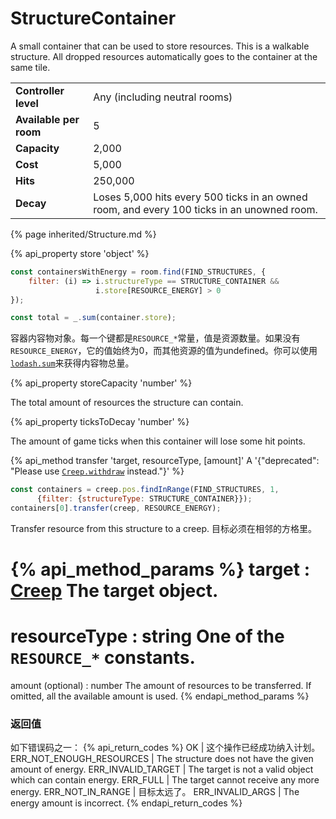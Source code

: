 # StructureContainer

<img src="img/container.png" alt="" align="right" />

A small container that can be used to store resources. This is a walkable structure. All dropped resources automatically goes to the container at the same tile.

<table class="table gameplay-info">
    <tbody>
    <tr>
        <td><strong>Controller level</strong></td>
        <td>Any (including neutral rooms)</td>
    </tr>
    <tr>
        <td><strong>Available per room</strong></td>
        <td>5</td>
    </tr>
    <tr>
        <td><strong>Capacity</strong></td>
        <td>2,000</td>
    </tr>
    <tr>
        <td><strong>Cost</strong></td>
        <td>5,000</td>
    </tr>
    <tr>
        <td><strong>Hits</strong></td>
        <td>250,000</td>
    </tr>
    <tr>
        <td><strong>Decay</strong></td>
        <td>Loses 5,000 hits every 500 ticks in an owned room, and every 100 ticks in an unowned room.</td>
    </tr>
    </tbody>
</table>

{% page inherited/Structure.md %}

{% api_property store 'object' %}

```javascript
const containersWithEnergy = room.find(FIND_STRUCTURES, {
    filter: (i) => i.structureType == STRUCTURE_CONTAINER &&
                   i.store[RESOURCE_ENERGY] > 0
});
```

```javascript
const total = _.sum(container.store);
``` 

容器内容物对象。每一个键都是<code>RESOURCE_*</code>常量，值是资源数量。如果没有<code>RESOURCE_ENERGY</code>，它的值始终为0，而其他资源的值为undefined。你可以使用<a href="https://github.com/lodash/lodash/blob/3.10.1/doc/README.md#_sumcollection-iteratee-thisarg"><code>lodash.sum</code></a>来获得内容物总量。



{% api_property storeCapacity 'number' %}



The total amount of resources the structure can contain.



{% api_property ticksToDecay 'number' %}



The amount of game ticks when this container will lose some hit points.



{% api_method transfer 'target, resourceType, [amount]' A '{"deprecated": "Please use [`Creep.withdraw`](#Creep.withdraw) instead."}' %}

```javascript
const containers = creep.pos.findInRange(FIND_STRUCTURES, 1,
      {filter: {structureType: STRUCTURE_CONTAINER}});
containers[0].transfer(creep, RESOURCE_ENERGY);
```

Transfer resource from this structure to a creep. 目标必须在相邻的方格里。

{% api_method_params %}
target : <a href="#Creep">Creep</a>
The target object.
===
resourceType : string
One of the <code>RESOURCE_*</code> constants.
===
amount (optional) : number
The amount of resources to be transferred. If omitted, all the available amount is used.
{% endapi_method_params %}


### 返回值

如下错误码之一：
{% api_return_codes %}
OK | 这个操作已经成功纳入计划。
ERR_NOT_ENOUGH_RESOURCES | The structure does not have the given amount of energy.
ERR_INVALID_TARGET | The target is not a valid object which can contain energy.
ERR_FULL | The target cannot receive any more energy.
ERR_NOT_IN_RANGE | 目标太远了。
ERR_INVALID_ARGS | The energy amount is incorrect.
{% endapi_return_codes %}



